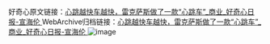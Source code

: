 好奇心原文链接：[心跳越快车越快，雷克萨斯做了一款“心跳车”_商业_好奇心日报-宣海伦 ](https://www.qdaily.com/articles/12523.html)
WebArchive归档链接：[心跳越快车越快，雷克萨斯做了一款“心跳车”_商业_好奇心日报-宣海伦 ](http://web.archive.org/web/20160802142329/http://www.qdaily.com/articles/12523.html)
![image](http://ww3.sinaimg.cn/large/007d5XDply1g3wjt7pz8vj30u02ucqqd)